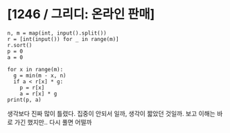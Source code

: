 # [1246 / 그리디: 온라인 판매]

```
n, m = map(int, input().split())
r = [int(input()) for _ in range(m)]
r.sort()
p = 0
a = 0

for x in range(m):
  g = min(m - x, n)
  if a < r[x] * g:
    p = r[x]
    a = r[x] * g
print(p, a)
```

생각보다 진짜 많이 틀렸다. 집중이 안되서 일까, 생각이 짧았던 것일까. 보고 이해는 바로 가긴 했지만.. 다시 풀면 어떨까
